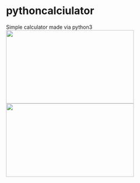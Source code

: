 # pythoncalciulator
Simple calculator made via python3
<img align="left" style="float: centrer; margin: 0 10px 0 0;" src="https://media.discordapp.net/attachments/693850792309817385/828938220188073984/Screenshot_107.png?width=842&height=473" height="200" width="350"/>
<img align="center" style="float: left; margin: 0 10px 0 0;" src="https://media.discordapp.net/attachments/693850792309817385/828938220188073984/Screenshot_107.png?width=842&height=473" height="200" width="350"/>

